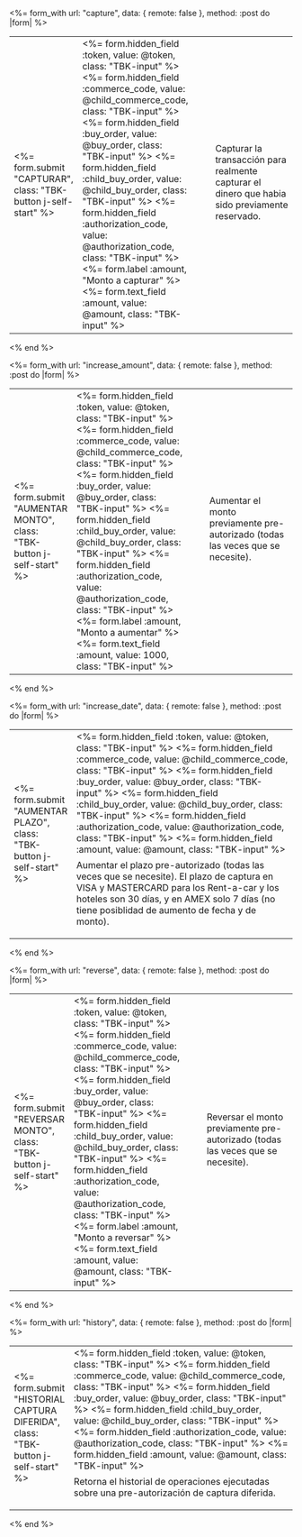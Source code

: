 <%= form_with url: "capture", data: { remote: false }, method: :post do |form| %>
  <table style="width:100%">
    <tr>
      <td style="width:20%"> 
          <%= form.submit "CAPTURAR", class: "TBK-button j-self-start" %>
      </td>
      <td style="width:20%"> 
        <%= form.hidden_field  :token, value: @token, class: "TBK-input" %>
        <%= form.hidden_field  :commerce_code, value: @child_commerce_code, class: "TBK-input" %>
        <%= form.hidden_field  :buy_order, value: @buy_order, class: "TBK-input" %>
        <%= form.hidden_field  :child_buy_order, value: @child_buy_order, class: "TBK-input" %>
        <%= form.hidden_field  :authorization_code, value: @authorization_code, class: "TBK-input" %>
        <%= form.label :amount, "Monto a capturar" %>
        <%= form.text_field    :amount, value: @amount, class: "TBK-input" %>
      </td>
      <td >
          <p class="mb-40" style="margin: 0.5rem 0 1rem 2rem;">
            Capturar la transacción para realmente capturar el dinero que habia sido previamente reservado.
          </p>
      </td>
    </tr>
  </table>
<% end %>

<%= form_with url: "increase_amount", data: { remote: false }, method: :post do |form| %>
  <table style="width:100%">
    <tr>
      <td style="width:20%"> 
          <%= form.submit "AUMENTAR MONTO", class: "TBK-button j-self-start" %>
      </td>
      <td style="width:20%"> 
        <%= form.hidden_field  :token, value: @token, class: "TBK-input" %>
        <%= form.hidden_field  :commerce_code, value: @child_commerce_code, class: "TBK-input" %>
        <%= form.hidden_field  :buy_order, value: @buy_order, class: "TBK-input" %>
        <%= form.hidden_field  :child_buy_order, value: @child_buy_order, class: "TBK-input" %>
        <%= form.hidden_field  :authorization_code, value: @authorization_code, class: "TBK-input" %>
        <%= form.label :amount, "Monto a aumentar" %>
        <%= form.text_field    :amount, value:  1000, class: "TBK-input" %>
      </td>
      <td >
          <p class="mb-40" style="margin: 0.5rem 0 1rem 2rem;">
            Aumentar el monto previamente pre-autorizado (todas las veces que se necesite).
          </p>
      </td>
    </tr>
  </table>
<% end %>

<%= form_with url: "increase_date", data: { remote: false }, method: :post do |form| %>
  <table style="width:100%">
    <tr>
      <td style="width:20%"> 
          <%= form.submit "AUMENTAR PLAZO", class: "TBK-button j-self-start" %>
      </td>
      <td > 
        <%= form.hidden_field  :token, value: @token, class: "TBK-input" %>
        <%= form.hidden_field  :commerce_code, value: @child_commerce_code, class: "TBK-input" %>
        <%= form.hidden_field  :buy_order, value: @buy_order, class: "TBK-input" %>
        <%= form.hidden_field  :child_buy_order, value: @child_buy_order, class: "TBK-input" %>
        <%= form.hidden_field  :authorization_code, value: @authorization_code, class: "TBK-input" %>
        <%= form.hidden_field  :amount, value: @amount, class: "TBK-input" %>
        <p style="margin: 0.5rem 0 1rem 0;">
          Aumentar el plazo pre-autorizado (todas las veces que se necesite). 
          El plazo de captura en VISA y MASTERCARD para los Rent-a-car y los hoteles son 30 días, y en AMEX solo 7 días (no tiene posiblidad de aumento de fecha y de monto).
        </p>
      </td>
    </tr>
  </table>
<% end %>

<%= form_with url: "reverse", data: { remote: false }, method: :post do |form| %>
  <table style="width:100%">
    <tr>
      <td style="width:20%"> 
          <%= form.submit "REVERSAR MONTO", class: "TBK-button j-self-start" %>
      </td>
      <td style="width:20%"> 
        <%= form.hidden_field  :token, value: @token, class: "TBK-input" %>
        <%= form.hidden_field  :commerce_code, value: @child_commerce_code, class: "TBK-input" %>
        <%= form.hidden_field  :buy_order, value: @buy_order, class: "TBK-input" %>
        <%= form.hidden_field  :child_buy_order, value: @child_buy_order, class: "TBK-input" %>
        <%= form.hidden_field  :authorization_code, value: @authorization_code, class: "TBK-input" %>
        <%= form.label :amount, "Monto a reversar" %>
        <%= form.text_field    :amount, value:  @amount, class: "TBK-input" %>
      </td>
      <td >
          <p class="mb-40" style="margin: 0.5rem 0 1rem 2rem;">
            Reversar el monto previamente pre-autorizado (todas las veces que se necesite).
          </p>
      </td>
    </tr>
  </table>
<% end %>

<%= form_with url: "history", data: { remote: false }, method: :post do |form| %>
  <table style="width:100%">
    <tr>
      <td style="width:20%"> 
          <%= form.submit "HISTORIAL CAPTURA DIFERIDA", class: "TBK-button j-self-start" %>
      </td>
      <td > 
        <%= form.hidden_field  :token, value: @token, class: "TBK-input" %>
        <%= form.hidden_field  :commerce_code, value: @child_commerce_code, class: "TBK-input" %>
        <%= form.hidden_field  :buy_order, value: @buy_order, class: "TBK-input" %>
        <%= form.hidden_field  :child_buy_order, value: @child_buy_order, class: "TBK-input" %>
        <%= form.hidden_field  :authorization_code, value: @authorization_code, class: "TBK-input" %>
        <%= form.hidden_field  :amount, value: @amount, class: "TBK-input" %>
        <p style="margin: 0.5rem 0 1rem 0;">
          Retorna el historial de operaciones ejecutadas sobre una pre-autorización de captura diferida.
        </p>
      </td>
    </tr>
  </table>
<% end %>
